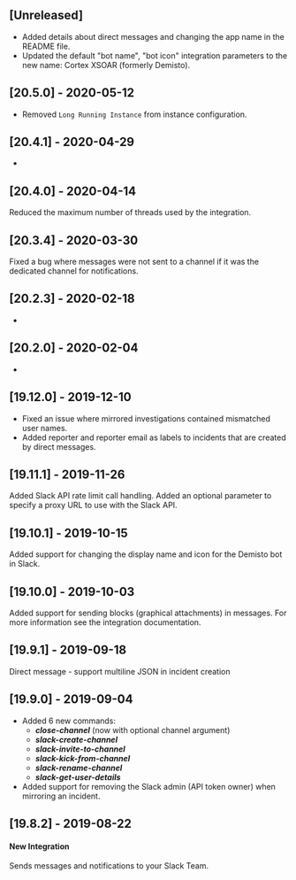 ## [Unreleased]
  - Added details about direct messages and changing the app name in the README file.
  - Updated the default "bot name", "bot icon" integration parameters to the new name: Cortex XSOAR (formerly Demisto).

## [20.5.0] - 2020-05-12
- Removed `Long Running Instance` from instance configuration.

## [20.4.1] - 2020-04-29
-

## [20.4.0] - 2020-04-14
Reduced the maximum number of threads used by the integration.

## [20.3.4] - 2020-03-30
Fixed a bug where messages were not sent to a channel if it was the dedicated channel for notifications.

## [20.2.3] - 2020-02-18
-

## [20.2.0] - 2020-02-04
-

## [19.12.0] - 2019-12-10
  - Fixed an issue where mirrored investigations contained mismatched user names.
  - Added reporter and reporter email as labels to incidents that are created by direct messages.

## [19.11.1] - 2019-11-26
Added Slack API rate limit call handling.
Added an optional parameter to specify a proxy URL to use with the Slack API. 

## [19.10.1] - 2019-10-15
Added support for changing the display name and icon for the Demisto bot in Slack.

## [19.10.0] - 2019-10-03
Added support for sending blocks (graphical attachments) in messages. For more information see the integration documentation.

## [19.9.1] - 2019-09-18
Direct message - support multiline JSON in incident creation



## [19.9.0] - 2019-09-04
  - Added 6 new commands:
    - ***close-channel*** (now with optional channel argument)
    - ***slack-create-channel***
    - ***slack-invite-to-channel***
    - ***slack-kick-from-channel***
    - ***slack-rename-channel***
    - ***slack-get-user-details***
  - Added support for removing the Slack admin (API token owner) when mirroring an incident.


## [19.8.2] - 2019-08-22
#### New Integration
Sends messages and notifications to your Slack Team.
